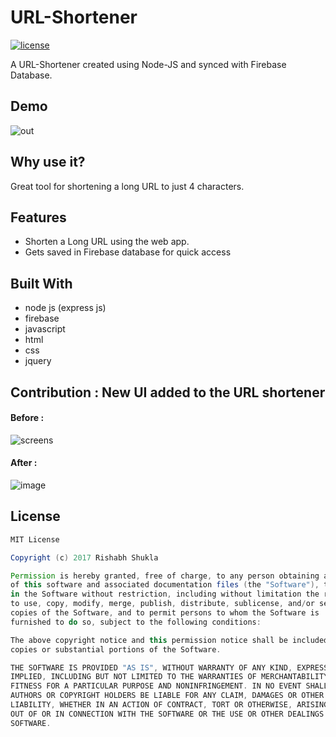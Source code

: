 # URL-Shortener

<a href="https://github.com/rishz/URL-Shortener/blob/master/LICENSE"><img src="https://img.shields.io/badge/License-MIT-red.svg" alt="license"/></a>

A URL-Shortener created using Node-JS and synced with Firebase Database.


## Demo
![out](https://cloud.githubusercontent.com/assets/20211622/23782082/be677c3e-0577-11e7-9851-4ceb3fda7367.gif)

## Why use it?

Great tool for shortening a long URL to just 4 characters.

## Features

* Shorten a Long URL using the web app.
* Gets saved in Firebase database for quick access

## Built With

* node js (express js)
* firebase
* javascript
* html
* css 
* jquery

## Contribution : New UI added to the URL shortener 

#### **Before** : 

![screens](https://cloud.githubusercontent.com/assets/20211622/23782143/106745a0-0578-11e7-96fb-eda680be53f4.png)

#### **After** : 

![image](https://user-images.githubusercontent.com/92505744/215319990-2f3bb95c-1982-4498-9c4f-f1056fd7bd58.png)


## License

```Groovy
MIT License

Copyright (c) 2017 Rishabh Shukla

Permission is hereby granted, free of charge, to any person obtaining a copy
of this software and associated documentation files (the "Software"), to deal
in the Software without restriction, including without limitation the rights
to use, copy, modify, merge, publish, distribute, sublicense, and/or sell
copies of the Software, and to permit persons to whom the Software is
furnished to do so, subject to the following conditions:

The above copyright notice and this permission notice shall be included in all
copies or substantial portions of the Software.

THE SOFTWARE IS PROVIDED "AS IS", WITHOUT WARRANTY OF ANY KIND, EXPRESS OR
IMPLIED, INCLUDING BUT NOT LIMITED TO THE WARRANTIES OF MERCHANTABILITY,
FITNESS FOR A PARTICULAR PURPOSE AND NONINFRINGEMENT. IN NO EVENT SHALL THE
AUTHORS OR COPYRIGHT HOLDERS BE LIABLE FOR ANY CLAIM, DAMAGES OR OTHER
LIABILITY, WHETHER IN AN ACTION OF CONTRACT, TORT OR OTHERWISE, ARISING FROM,
OUT OF OR IN CONNECTION WITH THE SOFTWARE OR THE USE OR OTHER DEALINGS IN THE
SOFTWARE.
